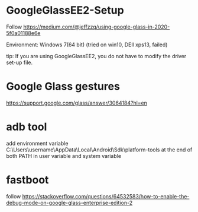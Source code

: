 # GoogleGlassEE2-Setup

Follow https://medium.com/@jeffzzq/using-google-glass-in-2020-5f0a01188e6e

Environment: Windows 7(64 bit)
(tried on win10, DEll xps13, failed)

tip: If you are using GoogleGlassEE2, you do not have to modify the driver set-up file.


# Google Glass gestures

https://support.google.com/glass/answer/3064184?hl=en


# adb tool
add environment variable C:\Users\username\AppData\Local\Android\Sdk\platform-tools
at the end of both PATH in user variable and system variable


# fastboot
follow https://stackoverflow.com/questions/64532583/how-to-enable-the-debug-mode-on-google-glass-enterprise-edition-2
